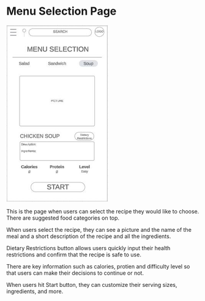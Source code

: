 # Menu Selection Page

![menu selection](menu.JPG)

<p align="center">
  <src=menu.JPG>
</p>

This is the page when users can select the recipe they would like to choose. There are suggested food categories on top. 

When users select the recipe, they can see a picture and the name of the meal and a short description of the recipe and all the ingredients.

Dietary Restrictions button allows users quickly input their health restrictions and confirm that the recipe is safe to use.

There are key information such as calories, protien and difficulty level so that users can make their decisions to continue or not.

When users hit Start button, they can customize their serving sizes, ingredients, and more.
